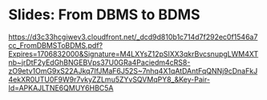 # Slides: From DBMS to BDMS

https://d3c33hcgiwev3.cloudfront.net/_dcd9d810b1c714d7f292ec0f1546a7cc_FromDBMSToBDMS.pdf?Expires=1706832000&Signature=M4LXYsZ12pSIXX3qkrBvcsnupgLWM4XTnb~jrDtF2yEdGhBNGEBVps37U0GRa4Paciedm4cRS8-zO9etv1OmG9xS22AJkq7IfJMaF6J52S~7nhq4X1qAtDAntFqQNNj9cDnaFkJ4ekXR0UTU0F9W9r7vkyZZLmu5ZYvSQVMqPY8_&Key-Pair-Id=APKAJLTNE6QMUY6HBC5A